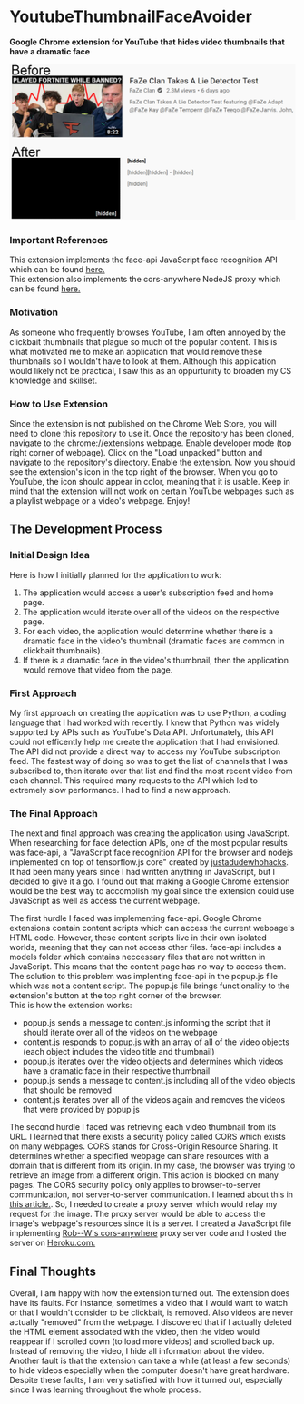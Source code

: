 # YoutubeThumbnailFaceAvoider
**Google Chrome extension for YouTube that hides video thumbnails that have a dramatic face**

![Example effect](Images/ThumbnailFaceAvoiderBeforeAfter.jpg)

### Important References

This extension implements the face-api JavaScript face recognition API which can be found [here.](https://github.com/justadudewhohacks/face-api.js/)  
This extension also implements the cors-anywhere NodeJS proxy which can be found [here.](https://github.com/Rob--W/cors-anywhere)

### Motivation

As someone who frequently browses YouTube, I am often annoyed by the clickbait thumbnails that plague so much of the popular content. This is what motivated me to make an application that would remove these thumbnails so I wouldn't have to look at them. Although this application would likely not be practical, I saw this as an oppurtunity to broaden my CS knowledge and skillset.

### How to Use Extension

Since the extension is not published on the Chrome Web Store, you will need to clone this repository to use it. Once the repository has been cloned, navigate to the chrome://extensions webpage. Enable developer mode (top right corner of webpage). Click on the "Load unpacked" button and navigate to the repository's directory. Enable the extension. Now you should see the extension's icon in the top right of the browser. When you go to YouTube, the icon should appear in color, meaning that it is usable. Keep in mind that the extension will not work on certain YouTube webpages such as a playlist webpage or a video's webpage. Enjoy!  



## The Development Process

### Initial Design Idea

Here is how I initially planned for the application to work:

1. The application would access a user's subscription feed and home page.
2. The application would iterate over all of the videos on the respective page.
3. For each video, the application would determine whether there is a dramatic face in the video's thumbnail (dramatic faces are common in clickbait thumbnails).
4. If there is a dramatic face in the video's thumbnail, then the application would remove that video from the page.

### First Approach

My first approach on creating the application was to use Python, a coding language that I had worked with recently. I knew that Python was widely supported by APIs such as YouTube's Data API. Unfortunately, this API could not efficently help me create the application that I had envisioned. The API did not provide a direct way to access my YouTube subscription feed. The fastest way of doing so was to get the list of channels that I was subscribed to, then iterate over that list and find the most recent video from each channel. This required many requests to the API which led to extremely slow performance. I had to find a new approach.

### The Final Approach

The next and final approach was creating the application using JavaScript. When researching for face detection APIs, one of the most popular results was face-api, a "JavaScript face recognition API for the browser and nodejs implemented on top of tensorflow.js core" created by [justadudewhohacks](https://github.com/justadudewhohacks). It had been many years since I had written anything in JavaScript, but I decided to give it a go. I found out that making a Google Chrome extension would be the best way to accomplish my goal since the extension could use JavaScript as well as access the current webpage.  
  
The first hurdle I faced was implementing face-api. Google Chrome extensions contain content scripts which can access the current webpage's HTML code. However, these content scripts live in their own isolated worlds, meaning that they can not access other files. face-api includes a models folder which contains neccessary files that are not written in JavaScript. This means that the content page has no way to access them. The solution to this problem was implenting face-api in the popup.js file which was not a content script. The popup.js file brings functionality to the extension's button at the top right corner of the browser.  
This is how the extension works:  
  * popup.js sends a message to content.js informing the script that it should iterate over all of the videos on the webpage
  * content.js responds to popup.js with an array of all of the video objects (each object includes the video title and thumbnail)
  * popup.js iterates over the video objects and determines which videos have a dramatic face in their respective thumbnail
  * popup.js sends a message to content.js including all of the video objects that should be removed
  * content.js iterates over all of the videos again and removes the videos that were provided by popup.js
  
The second hurdle I faced was retrieving each video thumbnail from its URL. I learned that there exists a security policy called CORS which exists on many webpages. CORS stands for Cross-Origin Resource Sharing. It determines whether a specified webpage can share resources with a domain that is different from its origin. In my case, the browser was trying to retrieve an image from a different origin. This action is blocked on many pages. The CORS security policy only applies to browser-to-server communication, not server-to-server communication. I learned about this in [this article.](https://medium.com/@dtkatz/3-ways-to-fix-the-cors-error-and-how-access-control-allow-origin-works-d97d55946d9). So, I needed to create a proxy server which would relay my request for the image. The proxy server would be able to access the image's webpage's resources since it is a server. I created a JavaScript file implementing [Rob--W's cors-anywhere](https://github.com/Rob--W/cors-anywhere) proxy server code and hosted the server on [Heroku.com.](https://heroku.com) 

## Final Thoughts

Overall, I am happy with how the extension turned out. The extension does have its faults. For instance, sometimes a video that I would want to watch or that I wouldn't consider to be clickbait, is removed. Also videos are never actually "removed" from the webpage. I discovered that if I actually deleted the HTML element associated with the video, then the video would reappear if I scrolled down (to load more videos) and scrolled back up. Instead of removing the video, I hide all information about the video. Another fault is that the extension can take a while (at least a few seconds) to hide videos especially when the computer doesn't have great hardware. Despite these faults, I am very satisfied with how it turned out, especially since I was learning throughout the whole process. 
